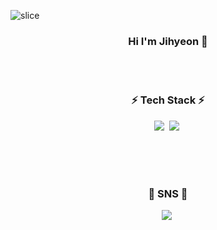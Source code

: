 
![slice](https://capsule-render.vercel.app/api?type=slice&color=gradient&height=200&text=JIHYEON&animation=blinking&fontAlign=70&rotate=13&fontAlignY=21&desc=Welecome%20to%20my%20Github&descAlign=70.&descAlignY=44)

<h3 align="center"> Hi I'm Jihyeon 👋</h3>
 <br>
 <br>
   
<h3 align="center"> ⚡ Tech Stack ⚡ </h3>
<p align="center">
  <img src="https://img.shields.io/badge/Python-3766AB?style=flat-square&logo=Python&logoColor=white"/></a>&nbsp 
  <img src="https://img.shields.io/badge/Java-007396?style=flat-square&logo=Java&logoColor=white"/></a>&nbsp 
  </p>
  
  <br>
  <br>
  <br>
  
  
  <h3 align="center"> 👀 SNS 🎨 </h3>
  <p align="center">
  <a href="https://www.instagram.com/woo0_hooo/"><img src="https://img.shields.io/badge/Instagram-E4405F?style=flat-square&logo=Instagram&logoColor=white&link=https://www.instagram.com/woo0_hooo/"/></a>&nbsp
   </p> 
